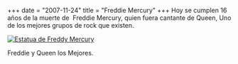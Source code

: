 +++
date = "2007-11-24"
title = "Freddie Mercury"
+++
Hoy se cumplen 16 años de la muerte de&nbsp; Freddie Mercury, quien fuera cantante de Queen, Uno de los mejores grupos de rock que existen.

[![Estatua de Freddy Mercury](http://diegomichel.org/wp-content/uploads/2007/11/estatua-de-freddy-mercury-thumb.jpg)](http://diegomichel.org/wp-content/uploads/2007/11/estatua-de-freddy-mercury.jpg)

Freddie y Queen los Mejores.


